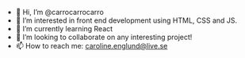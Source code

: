 - 👋 Hi, I’m @carrocarrocarro
- 👀 I’m interested in front end development using HTML, CSS and JS.
- 🌱 I’m currently learning React
- 💞️ I’m looking to collaborate on any interesting project!
- 📫 How to reach me: caroline.englund@live.se


